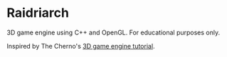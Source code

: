 # Raidriarch
3D game engine using C++ and OpenGL. For educational purposes only.

Inspired by The Cherno's [3D game engine tutorial](https://www.youtube.com/playlist?list=PLlrATfBNZ98dC-V-N3m0Go4deliWHPFwT).
